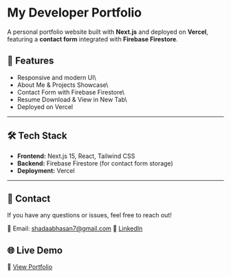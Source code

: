 # My Developer Portfolio

A personal portfolio website built with **Next.js** and deployed on **Vercel**, featuring a **contact form** integrated with **Firebase Firestore**.

## 📌 Features

 - Responsive and modern UI\
 - About Me & Projects Showcase\
 - Contact Form with Firebase Firestore\
 - Resume Download & View in New Tab\
 - Deployed on Vercel

---

## 🛠️ Tech Stack

- **Frontend:** Next.js 15, React, Tailwind CSS
- **Backend:** Firebase Firestore (for contact form storage)
- **Deployment:** Vercel

---
## 📩 Contact

If you have any questions or issues, feel free to reach out!

📧 Email: shadaabhasan7@gmail.com 🔗 [LinkedIn](www.linkedin.com/in/shadaab-hasan-4a9b92271)

## 🌐 Live Demo

🔗 [View Portfolio](https://ShadaabHasan.vercel.app)


